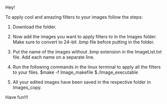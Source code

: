 Hey!

To apply cool and amazing filters to your images follow the steps:

1) Download the folder.
2) Now add the images you want to apply filters to in the Images folder. Make sure to convert to 24-bit .bmp file before putting in the folder.
3) Put the name of the images without .bmp extension in the ImageList.txt file. Add each name on a separate line.
4) Run the following commands in the linux terminal to apply all the filters to your files.
   $make -f Image_makefile
   $./Image_executable
 
5) All your edited images have been saved in the respective folder in Images_copy.

Have fun!!!
